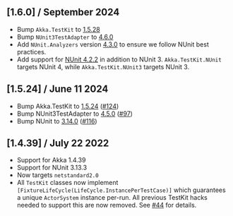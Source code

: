 ## [1.6.0] / September 2024
- Bump `Akka.TestKit` to [1.5.28](https://github.com/akkadotnet/akka.net/releases/tag/1.5.28)
- Bump `NUnit3TestAdapter` to [4.6.0](https://github.com/nunit/nunit3-vs-adapter/releases/tag/V4.6.0)
- Add `NUnit.Analyzers` version [4.3.0](https://github.com/nunit/nunit.analyzers/releases/tag/4.3.0) to ensure we follow NUnit best practices.
- Add support for [NUnit 4.2.2](https://github.com/nunit/nunit/releases/tag/4.2.2) in addition to NUnit 3.
   `Akka.TestKit.NUnit` targets NUnit 4, while `Akka.TestKit.NUnit3` targets NUnit 3.

## [1.5.24] / June 11 2024
- Bump Akka.TestKit to [1.5.24](https://github.com/akkadotnet/akka.net/releases/tag/1.5.24) ([#124](https://github.com/akkadotnet/Akka.TestKit.NUnit/pull/124))
- Bump NUnit3TestAdapter to [4.5.0](https://github.com/nunit/nunit3-vs-adapter/releases/tag/V4.5.0) ([#97](https://github.com/akkadotnet/Akka.TestKit.NUnit/pull/97))
- Bump NUnit to [3.14.0](https://github.com/nunit/nunit/releases/tag/v3.14.0) ([#116](https://github.com/akkadotnet/Akka.TestKit.NUnit/pull/116))

## [1.4.39] / July 22 2022
- Support for Akka 1.4.39
- Support for NUnit 3.13.3
- Now targets `netstandard2.0`
- All `TestKit` classes now implement `[FixtureLifeCycle(LifeCycle.InstancePerTestCase)]` which guarantees a unique `ActorSystem` instance per-run. All previous TestKit hacks needed to support this are now removed. See [#44](https://github.com/akkadotnet/Akka.TestKit.NUnit/issues/44) for details.
